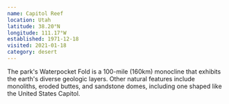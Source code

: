 ```yaml
---
name: Capitol Reef
location: Utah
latitude: 38.20°N
longitude: 111.17°W
established: 1971-12-18
visited: 2021-01-18
category: desert
---
```


The park's Waterpocket Fold is a 100-mile (160km) monocline that exhibits the earth's diverse geologic layers. Other natural features include monoliths, eroded buttes, and sandstone domes, including one shaped like the United States Capitol.
